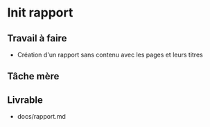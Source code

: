 # Init rapport

## Travail à faire

- Création d'un rapport sans contenu avec les pages et leurs titres

## Tâche mère

## Livrable
- docs/rapport.md


